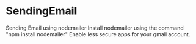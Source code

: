 # SendingEmail
Sending Email using nodemailer
Install nodemailer using the command "npm install nodemailer"
Enable less secure apps for your gmail account.
